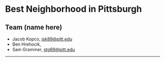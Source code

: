 # Best Neighborhood in Pittsburgh
## Team (name here)
- Jacob Kopco, jsk89@pitt.edu
- Ben Hrehocik,
- Sam Grammer, stg69@pitt.edu

---
